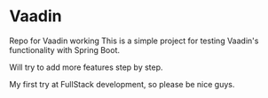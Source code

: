 # Vaadin
Repo for Vaadin working
This is a simple project for testing Vaadin's functionality with Spring Boot.

Will try to add more features step by step.


My first try at FullStack development, so please be nice guys.
